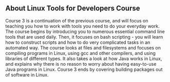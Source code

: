 ## About Linux Tools for Developers Course

Course 3 is a continuation of the previous course, and will focus on teaching you how to work with tools you need to do your everyday work. The course begins by introducing you to numerous essential command line tools that are used daily. Then, it focuses on bash scripting - you will learn how to construct scripts and how to do very complicated tasks in an automated way. The course looks at files and filesystems and focuses on compiling programs in Linux, using gcc and other compilers, and using libraries of different types. It also takes a look at how Java works in Linux, and explains why there is no reason to worry about having easy-to-use Java programs in Linux. Course 3 ends by covering building packages out of software in Linux.
